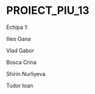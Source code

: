 ﻿# PROIECT_PIU_13

 Echipa 1:

 
 Ilies Oana 

 
 Vlad Gabor

 
 Bosca Crina

 
 Shirin Nurliyeva
 

 Tudor Ioan
